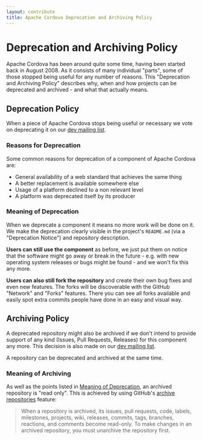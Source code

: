 ```yaml
---
layout: contribute
title: Apache Cordova Deprecation and Archiving Policy
---
```


# Deprecation and Archiving Policy

Apache Cordova has been around quite some time, having been started back in August 2008. As it consists of many individual "parts", some of those stopped being useful for any number of reasons. This "Deprecation and Archiving Policy" describes why, when and how projects can be deprecated and archived - and what that actually means.

## Deprecation Policy

When a piece of Apache Cordova stops being useful or necessary we vote on deprecating it on our [dev mailing list](/contact/).

### Reasons for Deprecation

Some common reasons for deprecation of a component of Apache Cordova are:

- General availability of a web standard that achieves the same thing
- A better replacement is available somewhere else
- Usage of a platform declined to a non relevant level
- A platform was deprecated itself by its producer

### Meaning of Deprecation

When we deprecate a component it means no more work will be done on it. We make the deprecation clearly visible in the project's `README.md` (via a "Deprecation Notice") and repository description.

**Users can still use the component** as before, we just put them on notice that the software might go away or break in the future - e.g. with new operating system releases or bugs might be found - and we won't fix this any more.

**Users can also still fork the repository** and create their own bug fixes and even new features. The forks will be discoverable with the GitHub "Network" and "Forks" features. There you can see all forks available and easily spot extra commits people have done in an easy and visual way.


## Archiving Policy

A deprecated repository might also be archived if we don't intend to provide support of any kind (Issues, Pull Requests, Releases) for this component any more. This decision is also made on our [dev mailing list](/contact/).

A repository can be deprecated and archived at the same time.

### Meaning of Archiving

As well as the points listed in [Meaning of Deprecation](#meaning-of-deprecation), an archived repository is "read only". This is achieved by using GitHub's [archive repositories](https://help.github.com/articles/about-archiving-repositories/) feature:

> When a repository is archived, its issues, pull requests, code, labels, milestones, projects, wiki, releases, commits, tags, branches, reactions, and comments become read-only. To make changes in an archived repository, you must unarchive the repository first.
